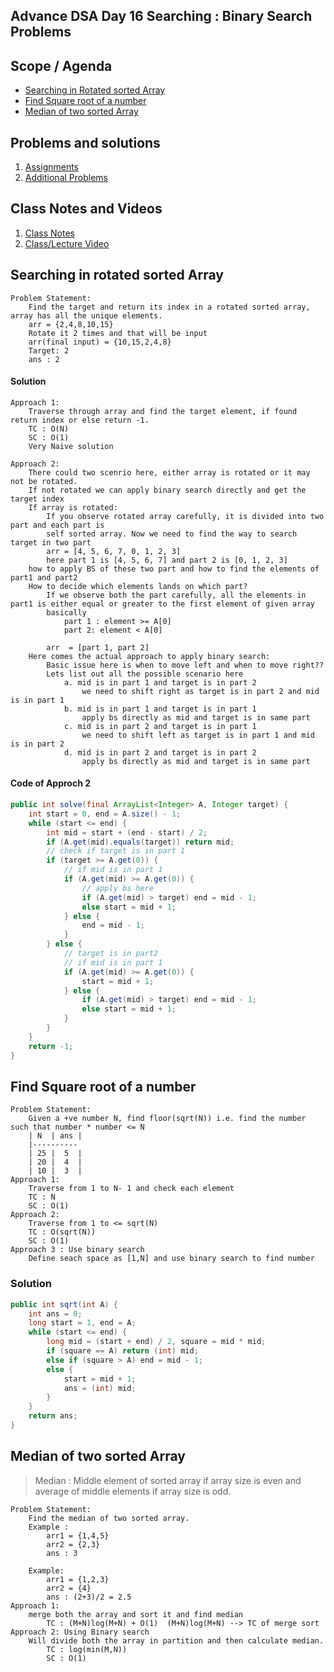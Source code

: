 ## Advance DSA Day 16 Searching : Binary Search Problems


## Scope / Agenda
- [Searching in Rotated sorted Array](#searching-in-rotated-sorted-array)
- [Find Square root of a number](#find-square-root-of-a-number)
- [Median of two sorted Array](#median-of-two-sorted-array)

## Problems and solutions

1. [Assignments](https://github.com/rajpiyush220/Algorithms/tree/master/problems/src/main/java/com/learning/scaler/advance/module2/binary_search/problems/assignment)
2. [Additional Problems](https://github.com/rajpiyush220/Algorithms/tree/master/problems/src/main/java/com/learning/scaler/advance/module2/binary_search/problems/additional)

## Class Notes and Videos

1. [Class Notes](../../../class_Notes/Advance%20DSA%20Notes/16.%20Searching%20Binary%20Search%20Problems.pdf)
2. [Class/Lecture Video](https://www.youtube.com/watch?v=LkgoWVguq14)

## Searching in rotated sorted Array
    Problem Statement:
        Find the target and return its index in a rotated sorted array, array has all the unique elements.
        arr = {2,4,8,10,15}
        Rotate it 2 times and that will be input
        arr(final input) = {10,15,2,4,8}
        Target: 2
        ans : 2
#### Solution
    Approach 1:
        Traverse through array and find the target element, if found return index or else return -1.
        TC : O(N)
        SC : O(1)
        Very Naive solution

    Approach 2:
        There could two scenrio here, either array is rotated or it may not be rotated.
        If not rotated we can apply binary search directly and get the target index
        If array is rotated:
            If you observe rotated array carefully, it is divided into two part and each part is
            self sorted array. Now we need to find the way to search target in two part
            arr = [4, 5, 6, 7, 0, 1, 2, 3]
            here part 1 is [4, 5, 6, 7] and part 2 is [0, 1, 2, 3]
        how to apply BS of these two part and how to find the elements of part1 and part2
        How to decide which elements lands on which part?
            If we observe both the part carefully, all the elements in part1 is either equal or greater to the first element of given array
            basically
                part 1 : element >= A[0]
                part 2: element < A[0]

            arr  = [part 1, part 2]
        Here comes the actual approach to apply binary search:
            Basic issue here is when to move left and when to move right??
            Lets list out all the possible scenario here
                a. mid is in part 1 and target is in part 2
                    we need to shift right as target is in part 2 and mid is in part 1
                b. mid is in part 1 and target is in part 1
                    apply bs directly as mid and target is in same part
                c. mid is in part 2 and target is in part 1
                    we need to shift left as target is in part 1 and mid is in part 2
                d. mid is in part 2 and target is in part 2
                    apply bs directly as mid and target is in same part

#### Code of Approch 2
```java
public int solve(final ArrayList<Integer> A, Integer target) {
    int start = 0, end = A.size() - 1;
    while (start <= end) {
        int mid = start + (end - start) / 2;
        if (A.get(mid).equals(target)) return mid;
        // check if target is in part 1
        if (target >= A.get(0)) {
            // if mid is in part 1
            if (A.get(mid) >= A.get(0)) {
                // apply bs here
                if (A.get(mid) > target) end = mid - 1;
                else start = mid + 1;
            } else {
                end = mid - 1;
            }
        } else {
            // target is in part2
            // if mid is in part 1
            if (A.get(mid) >= A.get(0)) {
                start = mid + 1;
            } else {
                if (A.get(mid) > target) end = mid - 1;
                else start = mid + 1;
            }
        }
    }
    return -1;
}
```
## Find Square root of a number
    Problem Statement:
        Given a +ve number N, find floor(sqrt(N)) i.e. find the number such that number * number <= N
        | N  | ans |
        |----------
        | 25 |  5  |
        | 20 |  4  |
        | 10 |  3  |
    Approach 1:
        Traverse from 1 to N- 1 and check each element
        TC : N
        SC : O(1)
    Approach 2:
        Traverse from 1 to <= sqrt(N)
        TC : O(sqrt(N))
        SC : O(1)
    Approach 3 : Use binary search 
        Define seach space as [1,N] and use binary search to find number
### Solution
```java
public int sqrt(int A) {
    int ans = 0;
    long start = 1, end = A;
    while (start <= end) {
        long mid = (start + end) / 2, square = mid * mid;
        if (square == A) return (int) mid;
        else if (square > A) end = mid - 1;
        else {
            start = mid + 1;
            ans = (int) mid;
        }
    }
    return ans;
}
```
## Median of two sorted Array
> Median : Middle element of sorted array if array size is even and average of middle elements if array size is odd. 

    Problem Statement:
        Find the median of two sorted array.
        Example :
            arr1 = {1,4,5}
            arr2 = {2,3}
            ans : 3

        Example:
            arr1 = {1,2,3}
            arr2 = {4}
            ans : (2+3)/2 = 2.5
    Approach 1:
        merge both the array and sort it and find median
            TC : (M+N)log(M+N) + O(1)  (M+N)log(M+N) --> TC of merge sort
    Approach 2: Using Binary search
        Will divide both the array in partition and then calculate median.
            TC : log(min(M,N))
            SC : O(1)
        